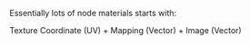 Essentially lots of node materials starts with:

Texture Coordinate (UV) + Mapping (Vector) + Image (Vector)
